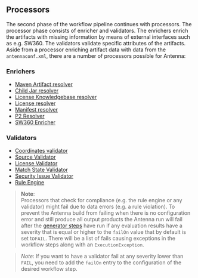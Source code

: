 ## Processors
The second phase of the workflow pipeline continues with processors. The processor phase consists of enricher and validators.
The enrichers enrich the artifacts with missing information by means of external interfaces such as e.g. SW360. The validators validate
specific attributes of the artifacts. Aside from a processor enriching artifact data with data from the `antennaconf.xml`, there are a number of processors possible for Antenna:

### Enrichers
* [Maven Artifact resolver](./artifact-resolver.html)
* [Child Jar resolver](./child-jar-resolver.html)
* [License Knowledgebase resolver](./license-knowledgebase-resolver.html)
* [License resolver](./license-resolver.html)
* [Manifest resolver](manifest-resolver.html)
* [P2 Resolver](./p2-resolver.html)
* [SW360 Enricher](./sw360-enricher.html)

### Validators
* [Coordinates validator](./coordinates-validator.html)
* [Source Validator](./source-validator.html)
* [License Validator](./license-validator.html)
* [Match State Validator](./match-state-validator.html)
* [Security Issue Validator](./security-issue-validator.html)
* [Rule Engine](./rule-engine.html)

> **Note**:  
> Processors that check for compliance (e.g. the rule engine or any validator) might fail due to data errors (e.g. a rule violation).
> To prevent the Antenna build from failing when there is no configuration error and still produce all output products
> the Antenna run will fail after the [generator steps](./../generators/generators.html) have run if any evaluation results
> have a severity that is equal or higher to the `failOn` value that by default is set to`FAIL`.
> There will be a list of fails causing exceptions in the workflow steps along with an `ExecutionException`.

  
> *Note*: If you want to have a validator fail at any severity lower than `FAIL`, you need to add the 
>         `failOn` entry to the configuration of the desired workflow step. 